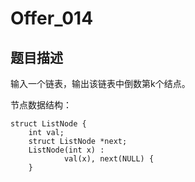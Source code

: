 # Offer_014

## 题目描述
输入一个链表，输出该链表中倒数第k个结点。

节点数据结构：
```
struct ListNode {
	int val;
	struct ListNode *next;
	ListNode(int x) :
			val(x), next(NULL) {
	}
```

